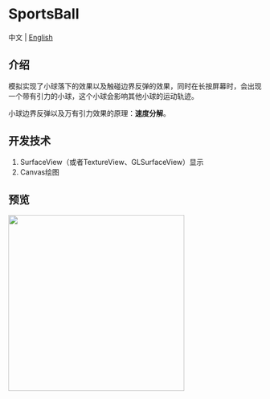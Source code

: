 # SportsBall

中文 | [English](README.en.md)

## 介绍

模拟实现了小球落下的效果以及触碰边界反弹的效果，同时在长按屏幕时，会出现一个带有引力的小球，这个小球会影响其他小球的运动轨迹。

小球边界反弹以及万有引力效果的原理：**速度分解**。

## 开发技术
1. SurfaceView（或者TextureView、GLSurfaceView）显示
2. Canvas绘图

## 预览

<img src="doc/video.gif" width="350px">

